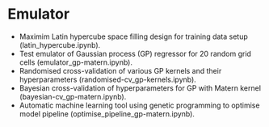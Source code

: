 # Emulator
- Maximim Latin hypercube space filling design for training data setup (latin_hypercube.ipynb).
- Test emulator of Gaussian process (GP) regressor for 20 random grid cells (emulator_gp-matern.ipynb).
- Randomised cross-validation of various GP kernels and their hyperparameters (randomised-cv_gp-kernels.ipynb).
- Bayesian cross-validation of hyperparameters for GP with Matern kernel (bayesian-cv_gp-matern.ipynb).
- Automatic machine learning tool using genetic programming to optimise model pipeline (optimise_pipeline_gp-matern.ipynb).
